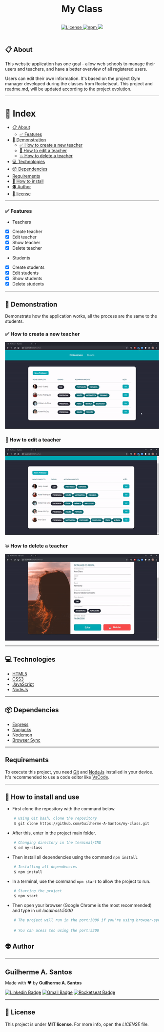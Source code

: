 <h3 align="center" style="font-size: 30px; font-weight: bold; margin-bottom: 32px">
  My Class
</h3>

<p align="center" style="margin-bottom: 50px">

  <a href="LICENSE" >
    <img alt="License" src="https://img.shields.io/badge/license-MIT-%23F8952D">
  </a>
  <a href="https://docs.npmjs.com/about-npm/" targer="_blank">
    <img alt="npm" src="https://img.shields.io/npm/v/npm?color=g">
  </a>

  <img src="https://img.shields.io/static/v1?label=version&message=v1.0.1&color=01a9b4&style=<STYLE>&logo=<LOGO>">
</p>

## :clipboard: About
This website application has one goal - allow web schools
to manage their users and teachers, and have a better overview of all registered users.

Users can edit their own information. It's based on the project Gym manager developed during the classes from Rocketseat.
This project and readme.md, will be updated according to the project evolution.

---

# :bookmark_tabs: Index

  - [:clipboard: About](#clipboard-about)
    - [:white_check_mark: Features](#white_check_mark-features)
  - [:rocket: Demonstration](#rocket-demonstration)
    - [:white_check_mark: How to create a new teacher](#white_check_mark-how-to-create-a-new-teacher)
    - [:pencil: How to edit a teacher](#pencil-how-to-edit-a-teacher)
    - [:boom: How to delete a teacher](#boom-how-to-delete-a-teacher)
  - [:computer: Technologies](#computer-technologies)
  - [:package: Dependencies](#package-dependencies)
  - [Requirements](#requirements)
  - [:file_folder: How to install](#file_folder-how-to-install-and-use)
  - [:alien: Author](#alien-author)
  - [:page_facing_up: license](#page_facing_up-license)

---

### :white_check_mark: Features
* Teachers

- [x] Create teacher
- [x] Edit teacher
- [x] Show teacher
- [x] Delete teacher

* Students

- [x] Create students
- [x] Edit students
- [x] Show students
- [x] Delete students

---

## :rocket: Demonstration
Demonstrate how the application works, all the process are the same to the students.

### :white_check_mark: How to create a new teacher
![teacher-creation](gifs/teacher-creation.gif)

### :pencil: How to edit a teacher
![teacher-creation](gifs/teacher-edition.gif)

### :boom: How to delete a teacher
![teacher-creation](gifs/teacher-deletion.gif)

---
## :computer: Technologies
* [HTML5](https://developer.mozilla.org/en-US/docs/Web/HTML)
* [CSS3](https://developer.mozilla.org/en-US/docs/Web/CSS)
* [JavaScript](https://www.javascript.com/)
* [NodeJs](https://www.nodejs.org/)

---
## :package: Dependencies
* [Express](https://expressjs.com/pt-br/)
* [Nunjucks](https://mozilla.github.io/nunjucks/)
* [Nodemon](https://nodemon.io/)
* [Browser Sync](https://browsersync.io/)

---

## Requirements
To execute this project, you need [Git](https://git-scm.com/) and [NodeJs](https://nodejs.org/en/) installed in your device.
It's recommended to use a code editor like [VsCode](https://code.visualstudio.com/).

---

## :file_folder: How to install and use
* First clone the repository with the command below.
```bash
    # Using Git bash, clone the repository
    $ git clone https://github.com/Guilherme-A-Santos/my-class.git
```

* After this, enter in the project main folder.

```bash
    # Changing directory in the terminal/CMD
    $ cd my-class
```
* Then install all dependencies using the command `npm install`.

```bash
    # Installing all dependencies
    $ npm install
```

* In a terminal, use the command `npm start` to allow the project to run.

```bash
    # Starting the project
    $ npm start
```

* Then open your browser (Google Chrome is the most recommended) and type in url *localhost:5000*

```bash
    # The project will run in the port:3000 if you're using browser-sync

    # You can acess too using the port:5300
```

## :alien: Author
---

 <img style="border-radius: 50%;" src="https://avatars3.githubusercontent.com/u/53957603?s=400&u=8f57de9b12d0a0681d801886391c23e639da2c5e&v=4" width="100px;" alt=""/>
 <br />
 <sub><b style="font-size: 22px">Guilherme A. Santos</b></sub>

Made with ❤️ by **Guilherme A. Santos**

[![Linkedin Badge](https://img.shields.io/badge/-Guilherme-blue?style=flat-square&logo=Linkedin&logoColor=white&link=https://www.linkedin.com/in/guilherme-alves-dos-santos/)](https://www.linkedin.com/in/guilherme-alves-dos-santos/)
[![Gmail Badge](https://img.shields.io/badge/-g.dotnot@gmail.com-c14438?style=flat-square&logo=Gmail&logoColor=white&link=mailto:g.dotnot@gmail.com)](mailto:g.dotnot@gmail.com)
[![Rocketseat Badge](https://img.shields.io/badge/-g.dotnot-7159c1?style=flat-square&logo=Apache-RocketMQ&logoColor=white&link=https://app.rocketseat.com.br/me/g-dotnot)](https://app.rocketseat.com.br/me/g-dotnot)

---

## :page_facing_up: License
This project is under **MIT license**. For more info, open the *LICENSE* file.
